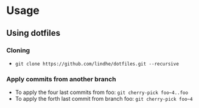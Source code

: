 # Usage

## Using dotfiles
### Cloning
* `git clone https://github.com/lindhe/dotfiles.git --recursive`

### Apply commits from another branch
* To apply the four last commits from foo: `git cherry-pick foo~4..foo`
* To apply the forth last commit from branch foo: `git cherry-pick foo~4`

